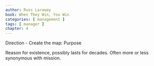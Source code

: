 ```yaml
---
author: Russ Laraway
book: When They Win, You Win
categories: [ management ]
tags: [ manager ]
chapter: 4
---
```

Direction - Create the map: Purpose

Reason for existence, possibly lasts for decades. Often more or less synonymous with mission.